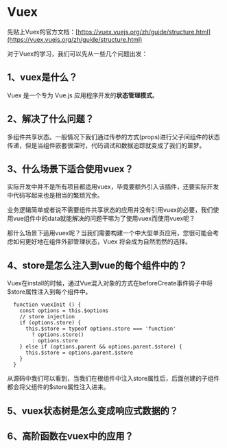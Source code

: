 # Vuex

先贴上Vuex的官方文档：[https://vuex.vuejs.org/zh/guide/structure.html](https://vuex.vuejs.org/zh/guide/structure.html)

对于Vuex的学习，我们可以先从一些几个问题出发：

## 1、vuex是什么？

Vuex 是一个专为 Vue.js 应用程序开发的**状态管理模式**。

## 2、解决了什么问题？

多组件共享状态。一般情况下我们通过传参的方式\(props\)进行父子间组件的状态传递，但是当组件嵌套很深时，代码调试和数据追踪就变成了我们的噩梦。

## 3、什么场景下适合使用vuex？

实际开发中并不是所有项目都适用vuex，毕竟要额外引入该插件，还要实际开发中代码写起来也是相当的繁琐冗余。

业务逻辑简单或者说不需要组件共享状态的应用并没有引用vuex的必要，我们使用vue组件中的data就能解决的问题干嘛为了使用vuex而使用vuex呢？

那什么场景下适用vuex呢？当我们需要构建一个中大型单页应用，您很可能会考虑如何更好地在组件外部管理状态，Vuex 将会成为自然而然的选择。

## 4、store是怎么注入到vue的每个组件中的？

Vuex在install的时候，通过Vue混入对象的方式在beforeCreate事件钩子中将$store属性注入到每个组件中。

```text
  function vuexInit () {
    const options = this.$options
    // store injection
    if (options.store) {
      this.$store = typeof options.store === 'function'
        ? options.store()
        : options.store
    } else if (options.parent && options.parent.$store) {
      this.$store = options.parent.$store
    }
  }
```

从源码中我们可以看到，当我们在根组件中注入store属性后，后面创建的子组件都会将父组件的$store属性注入进来。

## 5、vuex状态树是怎么变成响应式数据的？

## 6、高阶函数在vuex中的应用？

